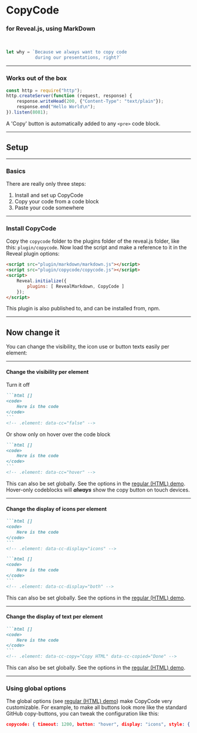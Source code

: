 # CopyCode 
### for Reveal.js, using MarkDown
<br>

```js []
let why = `Because we always want to copy code 
           during our presentations, right?`
```

---

### Works out of the box
```js []
const http = require("http");
http.createServer(function (request, response) {
    response.writeHead(200, {"Content-Type": "text/plain"});
    response.end("Hello World\n");
}).listen(8081);
```

A 'Copy' button is automatically added to any `<pre>` code block.
<!-- .element: class="small" -->

---

## Setup

----

### Basics

There are really only three steps:

1. Install and set up CopyCode
2. Copy your code from a code block
2. Paste your code somewhere

----

### Install CopyCode

Copy the `copycode` folder to the plugins folder of the reveal.js folder, like this: `plugin/copycode`. Now load the script and make a reference to it in the Reveal plugin options:
<!-- .element: class="small" -->


``` html [2,5]
<script src="plugin/markdown/markdown.js"></script>
<script src="plugin/copycode/copycode.js"></script>
<script>
    Reveal.initialize({
        plugins: [ RevealMarkdown, CopyCode ]
    });
</script>
```

This plugin is also published to, and can be installed from, npm.
<!-- .element: class="small" -->

---

## Now change it

You can change the visibility, the icon use or button texts easily per element:

----

#### Change the visibility per element
Turn it off
<!-- .element: class="small" -->

````md [6]
```html []
<code>
	Here is the code
</code>
```
<!-- .element: data-cc="false" -->
````
<!-- .element: data-cc="false" -->

Or show only on hover over the code block
<!-- .element: class="small" -->

````md [6]
```html []
<code>
	Here is the code
</code>
```
<!-- .element: data-cc="hover" -->
````
<!-- .element: data-cc="hover" -->

This can also be set globally. See the options in the [regular (HTML) demo](demo.html#/options). Hover-only codeblocks will ***always*** show the copy button on touch devices.
<!-- .element: class="small" -->

----

#### Change the display of icons per element

````md [6]
```html []
<code>
	Here is the code
</code>
```
<!-- .element: data-cc-display="icons" -->
````
<!-- .element: data-cc-display="icons" -->

````md [6]
```html []
<code>
	Here is the code
</code>
```
<!-- .element: data-cc-display="both" -->
````
<!-- .element: data-cc-display="both" -->

This can also be set globally. See the options in the [regular (HTML) demo](demo.html#/options).
<!-- .element: class="small" -->

----

#### Change the display of text per element

````md [6]
```html []
<code>
    Here is the code
</code>
```
<!-- .element: data-cc-copy="Copy HTML" data-cc-copied="Done" -->
````
<!-- .element: data-cc-copy="Copy HTML" data-cc-copied="Done" -->

This can also be set globally. See the options in the [regular (HTML) demo](demo.html#/options).
<!-- .element: class="small" -->

---

### Using global options

The global options (see [regular (HTML) demo](demo.html#/options)) make CopyCode very customizable. For example, to make all buttons look more like the standard GitHub copy-buttons, you can tweak the configuration like this:
<!-- .element: class="small" -->

```json
copycode: { timeout: 1200, button: "hover", display: "icons", style: { copybg: "rgba(255,255,255,128)", copiedbg: "white", copyborder: "2px solid gray", copiedborder: "2px solid green", copiedcolor: "green", offset: 0.5, radius: 0.2} }
```